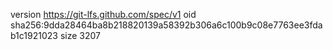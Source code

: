 version https://git-lfs.github.com/spec/v1
oid sha256:9dda28464ba8b218820139a58392b306a6c100b9c08e7763ee3fdab1c1921023
size 3207
